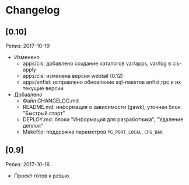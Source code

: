 # Changelog

## [0.10]
Релиз: 2017-10-19

* Изменено
  * apps/cis: добавлено создание каталогов var/apps, var/log в cis-apply
  * apps/cis: изменена версия webtail (0.12)
  * apps/enfist: исправлено обновление sql-пакетов enfist,rpc и их текущие версии
* Добавлено
  * Файл CHANGELOG.md
  * README.md: информация о зависимости (gawk), уточнен блок "Быстрый старт"
  * DEPLOY.md: блоки "Информация для разработчика", "Удаление деплоя"
  * Makefile: поддержка параметров `PG_PORT_LOCAL`, `CFG_BAK`

## [0.9]
Релиз: 2017-10-16

* Проект готов к ревью
